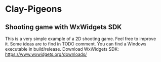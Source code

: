 # Clay-Pigeons
Shooting game with WxWidgets SDK
--------------------------------

This is a very simple example of a 2D shooting game. Feel free to improve it. Some ideas are to find in TODO comment.
You can find a Windows executable in build/release.
Download WxWidgets SDK: https://www.wxwidgets.org/downloads/
